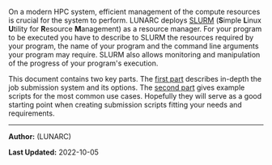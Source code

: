 On a modern HPC system, efficient management of the compute resources is crucial for the system to perform. LUNARC deploys [SLURM](http://slurm.schedmd.com/) (**S**imple **L**inux **U**tility for **R**esource **M**anagement) as a resource manager. For your program to be executed you have to describe to SLURM the resources required by your program, the name of your program and the command line arguments your program may require. SLURM also allows monitoring and manipulation of the progress of your program's execution.

This document contains two key parts. The [first part](https://lunarc-documentation.readthedocs.io/en/latest/manual/submitting_jobs/manual_basic_job/) describes in-depth the job submission system and its options. The [second part](https://lunarc-documentation.readthedocs.io/en/latest/manual/example_job_scripts/manual_example_basic_serial/) gives example scripts for the most common use cases. Hopefully they will serve as a good starting point when creating submission scripts fitting your needs and requirements.

---

**Author:**
(LUNARC)

**Last Updated:**
2022-10-05
